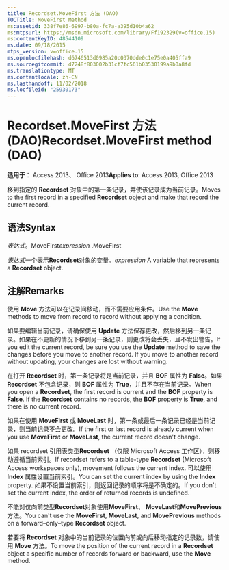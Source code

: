 ```yaml
---
title: Recordset.MoveFirst 方法 (DAO)
TOCTitle: MoveFirst Method
ms:assetid: 338f7e86-6997-b80a-fc7a-a395d10b4a62
ms:mtpsurl: https://msdn.microsoft.com/library/Ff192329(v=office.15)
ms:contentKeyID: 48544109
ms.date: 09/18/2015
mtps_version: v=office.15
ms.openlocfilehash: d6746513d0985a20c0370dde0c1e75e0a405ffa9
ms.sourcegitcommit: d7248f803002b31cf7fc561b03530199a9b0a8fd
ms.translationtype: MT
ms.contentlocale: zh-CN
ms.lasthandoff: 11/02/2018
ms.locfileid: "25930173"
---
```

# <a name="recordsetmovefirst-method-dao"></a><span data-ttu-id="578a4-102">Recordset.MoveFirst 方法 (DAO)</span><span class="sxs-lookup"><span data-stu-id="578a4-102">Recordset.MoveFirst method (DAO)</span></span>


<span data-ttu-id="578a4-103">**适用于**： Access 2013、 Office 2013</span><span class="sxs-lookup"><span data-stu-id="578a4-103">**Applies to**: Access 2013, Office 2013</span></span>

<span data-ttu-id="578a4-104">移到指定的 **Recordset** 对象中的第一条记录，并使该记录成为当前记录。</span><span class="sxs-lookup"><span data-stu-id="578a4-104">Moves to the first record in a specified **Recordset** object and make that record the current record.</span></span>

## <a name="syntax"></a><span data-ttu-id="578a4-105">语法</span><span class="sxs-lookup"><span data-stu-id="578a4-105">Syntax</span></span>

<span data-ttu-id="578a4-106">*表达式*。MoveFirst</span><span class="sxs-lookup"><span data-stu-id="578a4-106">*expression* .MoveFirst</span></span>

<span data-ttu-id="578a4-107">*表达式*一个表示**Recordset**对象的变量。</span><span class="sxs-lookup"><span data-stu-id="578a4-107">*expression* A variable that represents a **Recordset** object.</span></span>

## <a name="remarks"></a><span data-ttu-id="578a4-108">注解</span><span class="sxs-lookup"><span data-stu-id="578a4-108">Remarks</span></span>

<span data-ttu-id="578a4-109">使用 **Move** 方法可以在记录间移动，而不需要应用条件。</span><span class="sxs-lookup"><span data-stu-id="578a4-109">Use the **Move** methods to move from record to record without applying a condition.</span></span>

<span data-ttu-id="578a4-p101">如果要编辑当前记录，请确保使用 **Update** 方法保存更改，然后移到另一条记录。如果在不更新的情况下移到另一条记录，则更改将会丢失，且不发出警告。</span><span class="sxs-lookup"><span data-stu-id="578a4-p101">If you edit the current record, be sure you use the **Update** method to save the changes before you move to another record. If you move to another record without updating, your changes are lost without warning.</span></span>

<span data-ttu-id="578a4-p102">在打开 **Recordset** 时，第一条记录将是当前记录，并且 **BOF** 属性为 **False**。如果 **Recordset** 不包含记录，则 **BOF** 属性为 **True**，并且不存在当前记录。</span><span class="sxs-lookup"><span data-stu-id="578a4-p102">When you open a **Recordset**, the first record is current and the **BOF** property is **False**. If the **Recordset** contains no records, the **BOF** property is **True**, and there is no current record.</span></span>

<span data-ttu-id="578a4-114">如果在使用 **MoveFirst** 或 **MoveLast** 时，第一条或最后一条记录已经是当前记录，则当前记录不会更改。</span><span class="sxs-lookup"><span data-stu-id="578a4-114">If the first or last record is already current when you use **MoveFirst** or **MoveLast**, the current record doesn't change.</span></span>

<span data-ttu-id="578a4-115">如果 recordset 引用表类型**Recordset** （仅限 Microsoft Access 工作区），则移动遵循当前索引。</span><span class="sxs-lookup"><span data-stu-id="578a4-115">If recordset refers to a table-type **Recordset** (Microsoft Access workspaces only), movement follows the current index.</span></span> <span data-ttu-id="578a4-116">可以使用 **Index** 属性设置当前索引。</span><span class="sxs-lookup"><span data-stu-id="578a4-116">You can set the current index by using the **Index** property.</span></span> <span data-ttu-id="578a4-117">如果不设置当前索引，则返回记录的顺序将是不确定的。</span><span class="sxs-lookup"><span data-stu-id="578a4-117">If you don't set the current index, the order of returned records is undefined.</span></span>

<span data-ttu-id="578a4-118">不能对仅向前类型**Recordset**对象使用**MoveFirst**、 **MoveLast**和**MovePrevious**方法。</span><span class="sxs-lookup"><span data-stu-id="578a4-118">You can't use the **MoveFirst**, **MoveLast**, and **MovePrevious** methods on a forward–only–type **Recordset** object.</span></span>

<span data-ttu-id="578a4-119">若要将 **Recordset** 对象中的当前记录的位置向前或向后移动指定的记录数，请使用 **Move** 方法。</span><span class="sxs-lookup"><span data-stu-id="578a4-119">To move the position of the current record in a **Recordset** object a specific number of records forward or backward, use the **Move** method.</span></span>


